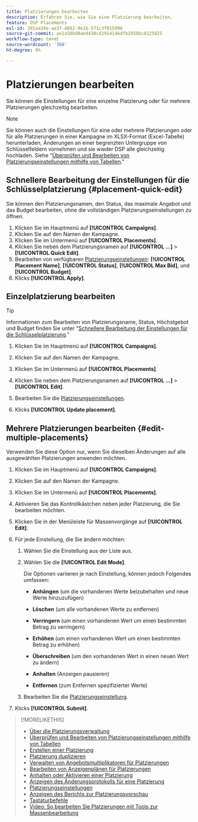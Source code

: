 ```yaml
---
title: Platzierungen bearbeiten
description: Erfahren Sie, wie Sie eine Platzierung bearbeiten.
feature: DSP Placements
exl-id: 391aa34e-ae37-4682-9e1b-571c3f015996
source-git-commit: ae1a58bd0aed430cd2914146dfb2850bc8125025
workflow-type: tm+mt
source-wordcount: '368'
ht-degree: 0%

---
```


# Platzierungen bearbeiten

Sie können die Einstellungen für eine einzelne Platzierung oder für mehrere Platzierungen gleichzeitig bearbeiten.

<!-- Some placements don't have these options. Clarify which placement types aren't eligible -- is it PG placements, or all placements using private inventory? And anything else? -->

>[!NOTE]
>
>Sie können auch die Einstellungen für eine oder mehrere Platzierungen oder für alle Platzierungen in einer Kampagne im XLSX-Format (Excel-Tabelle) herunterladen, Änderungen an einer begrenzten Untergruppe von Schlüsselfeldern vornehmen und sie wieder DSP alle gleichzeitig hochladen. Siehe &quot;[Überprüfen und Bearbeiten von Platzierungseinstellungen mithilfe von Tabellen](placement-qa.md).&quot;

## Schnellere Bearbeitung der Einstellungen für die Schlüsselplatzierung {#placement-quick-edit}

Sie können den Platzierungsnamen, den Status, das maximale Angebot und das Budget bearbeiten, ohne die vollständigen Platzierungseinstellungen zu öffnen.

1. Klicken Sie im Hauptmenü auf **[!UICONTROL Campaigns]**.
1. Klicken Sie auf den Namen der Kampagne.
1. Klicken Sie im Untermenü auf **[!UICONTROL Placements]**.
1. Klicken Sie neben dem Platzierungsnamen auf  **[!UICONTROL ...]** > **[!UICONTROL Quick Edit]**.
1. Bearbeiten von verfügbaren [Platzierungseinstellungen](placement-settings.md):  **[!UICONTROL Placement Name]**, **[!UICONTROL Status]**, **[!UICONTROL Max Bid]**, und **[!UICONTROL Budget]**.
1. Klicks **[!UICONTROL Apply]**.

## Einzelplatzierung bearbeiten

>[!TIP]
>
> Informationen zum Bearbeiten von Platzierungsname, Status, Höchstgebot und Budget finden Sie unter &quot;[Schnellere Bearbeitung der Einstellungen für die Schlüsselplatzierung](#placement-quick-edit).&quot;

1. Klicken Sie im Hauptmenü auf **[!UICONTROL Campaigns]**.

1. Klicken Sie auf den Namen der Kampagne.

1. Klicken Sie im Untermenü auf **[!UICONTROL Placements]**.

1. Klicken Sie neben dem Platzierungsnamen auf  **[!UICONTROL ...]** > **[!UICONTROL Edit]**.

1. Bearbeiten Sie die [Platzierungseinstellungen](placement-settings.md).

1. Klicks **[!UICONTROL Update placement]**.

## Mehrere Platzierungen bearbeiten {#edit-multiple-placements}

Verwenden Sie diese Option nur, wenn Sie dieselben Änderungen auf alle ausgewählten Platzierungen anwenden möchten.

1. Klicken Sie im Hauptmenü auf **[!UICONTROL Campaigns]**.

1. Klicken Sie auf den Namen der Kampagne.

1. Klicken Sie im Untermenü auf **[!UICONTROL Placements]**.

1. Aktivieren Sie das Kontrollkästchen neben jeder Platzierung, die Sie bearbeiten möchten.

1. Klicken Sie in der Menüleiste für Massenvorgänge auf **[!UICONTROL Edit]**.

1. Für jede Einstellung, die Sie ändern möchten:

   1. Wählen Sie die Einstellung aus der Liste aus.

   1. Wählen Sie die **[!UICONTROL Edit Mode]**.

      Die Optionen variieren je nach Einstellung, können jedoch Folgendes umfassen:

      * **Anhängen** (um die vorhandenen Werte beizubehalten und neue Werte hinzuzufügen)

      * **Löschen** (um alle vorhandenen Werte zu entfernen)

      * **Verringern** (um einen vorhandenen Wert um einen bestimmten Betrag zu verringern)

      * **Erhöhen** (um einen vorhandenen Wert um einen bestimmten Betrag zu erhöhen)

      * **Überschreiben** (um den vorhandenen Wert in einen neuen Wert zu ändern)

      * **Anhalten** (Anzeigen pausieren)

      * **Entfernen** (zum Entfernen spezifizierter Werte)

   1. Bearbeiten Sie die [Platzierungseinstellung](placement-settings.md).

1. Klicks **[!UICONTROL Submit]**.

>[!MORELIKETHIS]
>
>* [Über die Platzierungsverwaltung](placement-about.md)
>* [Überprüfen und Bearbeiten von Platzierungseinstellungen mithilfe von Tabellen](placement-qa.md)
>* [Erstellen einer Platzierung](placement-create.md)
>* [Platzierung duplizieren](placement-duplicate.md)
>* [Verwalten von Angebotsmultiplikatoren für Platzierungen](placement-manage-bid-multipliers.md)
>* [Bearbeiten von Anzeigenplänen für Platzierungen](placement-edit-ad-schedule.md)
>* [Anhalten oder Aktivieren einer Platzierung](placement-pause-activate.md)
>* [Anzeigen des Änderungsprotokolls für eine Platzierung](placement-change-log.md)
>* [Platzierungseinstellungen](placement-settings.md)
>* [Anzeigen des Berichts zur Platzierungsvorschau](/help/dsp/campaign-management/reports/placement-forecast.md)
>* [Tastaturbefehle](/help/dsp/campaign-management/reports/keyboard-shortcuts.md)
>* [Video: So bearbeiten Sie Platzierungen mit Tools zur Massenbearbeitung](https://experienceleague.adobe.com/docs/advertising-learn/tutorials/dsp/bulk-edit-placement-tools.html)
